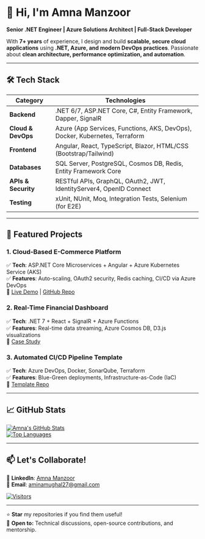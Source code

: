 # **👋 Hi, I'm Amna Manzoor**  
**Senior .NET Engineer | Azure Solutions Architect | Full-Stack Developer**  

With **7+ years** of experience, I design and build **scalable, secure cloud applications** using **.NET, Azure, and modern DevOps practices**. Passionate about **clean architecture, performance optimization, and automation**.  

---

## **🛠️ Tech Stack**  

| **Category**       | **Technologies**                                                                 |
|--------------------|---------------------------------------------------------------------------------|
| **Backend**        | .NET 6/7, ASP.NET Core, C#, Entity Framework, Dapper, SignalR                   |
| **Cloud & DevOps** | Azure (App Services, Functions, AKS, DevOps), Docker, Kubernetes, Terraform    |
| **Frontend**       | Angular, React, TypeScript, Blazor, HTML/CSS (Bootstrap/Tailwind)              |
| **Databases**      | SQL Server, PostgreSQL, Cosmos DB, Redis, Entity Framework Core                |
| **APIs & Security**| RESTful APIs, GraphQL, OAuth2, JWT, IdentityServer4, OpenID Connect            |
| **Testing**        | xUnit, NUnit, Moq, Integration Tests, Selenium (for E2E)                       |

---

## **🚀 Featured Projects**  

### **1. Cloud-Based E-Commerce Platform**  
✅ **Tech**: ASP.NET Core Microservices + Angular + Azure Kubernetes Service (AKS)  
✅ **Features**: Auto-scaling, OAuth2 security, Redis caching, CI/CD via Azure DevOps  
🔗 [Live Demo](#) | [GitHub Repo](#)  

### **2. Real-Time Financial Dashboard**  
✅ **Tech**: .NET 7 + React + SignalR + Azure Functions  
✅ **Features**: Real-time data streaming, Azure Cosmos DB, D3.js visualizations  
🔗 [Case Study](#)  

### **3. Automated CI/CD Pipeline Template**  
✅ **Tech**: Azure DevOps, Docker, SonarQube, Terraform  
✅ **Features**: Blue-Green deployments, Infrastructure-as-Code (IaC)  
🔗 [Template Repo](#)  

---

## **📈 GitHub Stats**  

[![Amna's GitHub Stats](https://github-readme-stats.vercel.app/api?username=amnamanzoor&show_icons=true&theme=radical)](https://github.com/amnamanzoor)  
[![Top Languages](https://github-readme-stats.vercel.app/api/top-langs/?username=amnamanzoor&layout=compact&theme=radical)](https://github.com/amnamanzoor)  

---

## **📫 Let's Collaborate!**  

🔗 **LinkedIn**: [Amna Manzoor](https://www.linkedin.com/in/amina-manzoor-8435aba0/)  
📧 **Email**: aminamughal27@gmail.com  

[![Visitors](https://komarev.com/ghpvc/?username=amnamanzoor&label=Profile%20Views&color=blueviolet)](https://github.com/amnamanzoor)  

---

⭐ **Star** my repositories if you find them useful!  
🤝 **Open to:** Technical discussions, open-source contributions, and mentorship.
